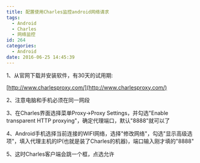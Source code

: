 ```yaml
---
title: 配置使用Charles监控android网络请求
tags:
  - Android
  - Charles
  - 网络监控
id: 264
categories:
  - Android
date: 2016-06-25 14:45:39
---
```


1、从官网下载并安装软件，有30天的试用期:

[http://www.charlesproxy.com/](http://www.charlesproxy.com/)

2、注意电脑和手机必须在同一网段

3、在Charles界面选择菜单Proxy-&gt;Proxy Settings，并勾选"Enable transparent HTTP proxying"，确定代理端口，默认"8888"就可以了

4、Android手机选择当前连接的WIFI网络，选择"修改网络"，勾选"显示高级选项"，填入代理主机的IP(也就是装了Charles的机器)，端口输入刚才填的"8888"

5、这时Charles客户端会跳一个框，点选允许
